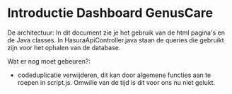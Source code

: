 # Introductie Dashboard GenusCare

De architectuur:
In dit document zie je het gebruik van de html pagina's en de Java classes. In HasuraApiController.java staan de queries
die gebruikt zijn voor het ophalen van de database. 

Wat er nog moet gebeuren?:
- codeduplicatie verwijderen, dit kan door algemene functies aan te roepen in script.js. Omwille van de tijd is dit
voor ons nu niet gelukt.